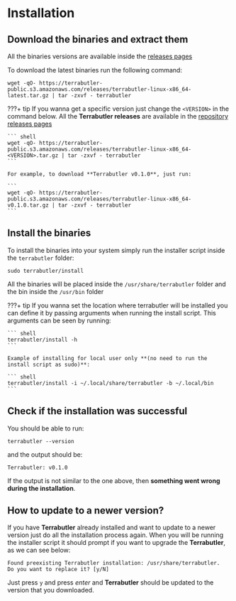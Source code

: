 # Installation

## Download the binaries and extract them

All the binaries versions are available inside the [releases pages](https://github.com/angulo-solido/terrabutler/releases)

To download the latest binaries run the following command:

``` shell
wget -qO- https://terrabutler-public.s3.amazonaws.com/releases/terrabutler-linux-x86_64-latest.tar.gz | tar -zxvf - terrabutler
```

???+ tip
    If you wanna get a specific version just change the `<VERSION>` in the command below. All the **Terrabutler releases** are
    available in the [repository releases pages](https://github.com/angulo-solido/terrabutler/releases)

    ``` shell
    wget -qO- https://terrabutler-public.s3.amazonaws.com/releases/terrabutler-linux-x86_64-<VERSION>.tar.gz | tar -zxvf - terrabutler
    ```

    For example, to download **Terrabutler v0.1.0**, just run:

    ```
    wget -qO- https://terrabutler-public.s3.amazonaws.com/releases/terrabutler-linux-x86_64-v0.1.0.tar.gz | tar -zxvf - terrabutler
    ```

## Install the binaries

To install the binaries into your system simply run the installer script inside the `terrabutler` folder:

``` shell
sudo terrabutler/install
```

All the binaries will be placed inside the `/usr/share/terrabutler` folder and the bin inside the `/usr/bin` folder

???+ tip
    If you wanna set the location where terrabutler will be installed you can define it by passing arguments when running the install script.
    This arguments can be seen by running:
    
    ``` shell
    terrabutler/install -h
    ```

    Example of installing for local user only **(no need to run the install script as sudo)**:
    
    ``` shell
    terrabutler/install -i ~/.local/share/terrabutler -b ~/.local/bin
    ```

## Check if the installation was successful

You should be able to run:

``` shell
terrabutler --version
```

and the output should be:


``` shell
Terrabutler: v0.1.0
```

If the output is not similar to the one above, then **something went wrong during the installation**.

## How to update to a newer version?

If you have **Terrabutler** already installed and want to update to a newer version just do all the installation process again.
When you will be running the installer script it should prompt if you want to upgrade the **Terrabutler**, as we can see below:

``` shell
Found preexisting Terrabutler installation: /usr/share/terrabutler.
Do you want to replace it? [y/N]
```

Just press `y` and press *enter* and **Terrabutler** should be updated to the version that you downloaded.
